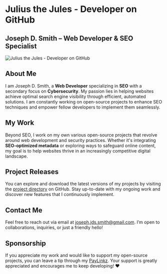 # Julius the Jules - Developer on GitHub

## Joseph D. Smith – Web Developer & SEO Specialist

![Julius the Jules - Developer on GitHub](https://juliusthejules.github.io/juliusthejules/social.png)

## About Me

I am Joseph D. Smith, a **Web Developer** specializing in **SEO** with a secondary focus on **Cybersecurity**. My passion lies in helping websites achieve optimal search engine visibility through efficient, automated solutions. I am constantly working on open-source projects to enhance SEO techniques and empower fellow developers to implement them seamlessly.

## My Work

Beyond SEO, I work on my own various open-source projects that revolve around web development and security practices. Whether it's integrating **SEO-optimized metadata** or exploring ways to safeguard online content, my goal is to help websites thrive in an increasingly competitive digital landscape.

## Project Releases

You can explore and download the latest versions of my projects by visiting the [project directory](https://github.com/juliusthejules/juliusthejules/tree/main/projects) on GitHub. Stay up-to-date with my ongoing work and discover new features that I continuously implement.

## Contact Me

Feel free to reach out via email at [joseph.jds.smith@gmail.com](mailto:joseph.jds.smith@gmail.com?subject=GitHub%20Profile). I’m open to collaborations, inquiries, or just a friendly hello!

## Sponsorship

If you appreciate my work and would like to support my open-source projects, you can leave a tip through my [PayLinkz](https://paylinkz.app/juliusthejules). Your support is greatly appreciated and encourages me to keep developing! ❤️
